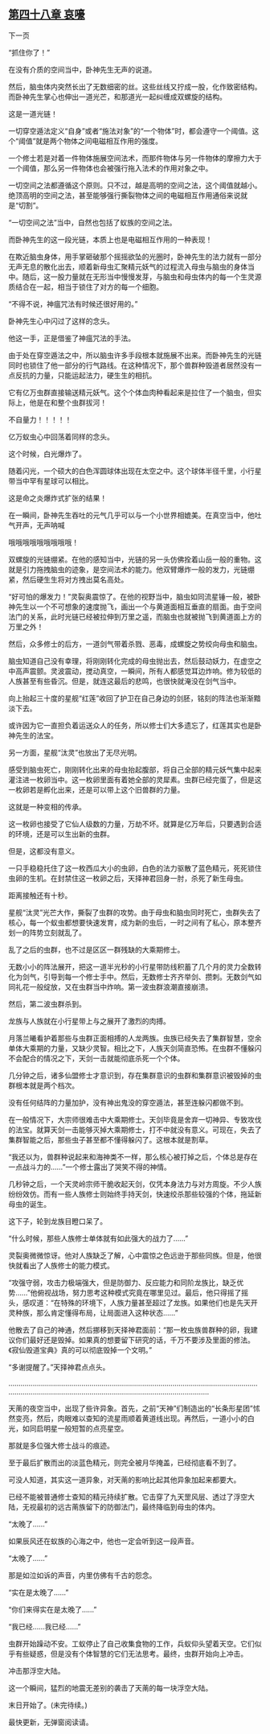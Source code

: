 ## [第四十八章 哀嚎](https://www.xxbiquge.com/11_11207/9114482.html)
﻿下一页

  “抓住你了！”

  在没有介质的空间当中，卧神先生无声的说道。

  然后，脑虫体内突然长出了无数细密的丝。这些丝线又拧成一股，化作致密结构。而卧神先生掌心也伸出一道光芒，和那道光一起纠缠成双螺旋的结构。

  这是一道光链！

  一切穿空遁法定义“自身”或者“施法对象”的“一个物体”时，都会遵守一个阈值。这个“阈值”就是两个物体之间电磁相互作用的强度。

  一个修士若是对着一件物体施展空间法术，而那件物体与另一件物体的摩擦力大于一个阈值，那么另一件物体也会被强行拖入法术的作用对象之中。

  一切空间之法都遵循这个原则。只不过，越是高明的空间之法，这个阈值就越小。绝顶高明的空间之法，甚至能够强行撕裂物体之间的电磁相互作用通俗来说就是“切割”。

  “一切空间之法”当中，自然也包括了蚁族的空间之法。

  而卧神先生的这一段光链，本质上也是电磁相互作用的一种表现！

  在欺近脑虫身体，用手掌砸破那个摇摇欲坠的光圈时，卧神先生的法力就有一部分无声无息的散化出去，顺着新母虫汇聚精元妖气的过程流入母虫与脑虫的身体当中。随后，这一股力量就在无形当中慢慢发芽，与脑虫和母虫体内的每一个生灵源质结合在一起，相当于锁住了对方的每一个细胞。

  “不得不说，神瘟咒法有时候还很好用的。”

  卧神先生心中闪过了这样的念头。

  他这一手，正是借鉴了神瘟咒法的手法。

  由于处在穿空遁法之中，所以脑虫许多手段根本就施展不出来。而卧神先生的光链同时也锁住了他一部分的行气路线。在这种情况下，那个兽群种毁道者居然没有一点反抗的力量，只能运起法力，硬生生的相抗。

  它有亿万虫群直接输送精元妖气。这个个体血肉种看起来是拉住了一个脑虫，但实际上，他是在和整个虫群拔河！

  不自量力！！！！！

  亿万蚁虫心中回荡着同样的念头。

  这个时候，白光爆炸了。

  随着闪光，一个硕大的白色浑圆球体出现在太空之中。这个球体半径千里，小行星带当中罕有星球可以相比。

  这是命之炎爆炸式扩张的结果！

  在一瞬间，卧神先生吞吐的元气几乎可以与一个小世界相媲美。在真空当中，他吐气开声，无声呐喊

  哦哦哦哦哦哦哦哦哦！

  双螺旋的光链绷紧。在他的感知当中，光链的另一头仿佛拴着山岳一般的重物。这就是引力拖拽脑虫的迹象，是空间法术的能力。他双臂爆炸一般的发力，光链绷紧，然后硬生生将对方拽出莫名高处。

  “好可怕的爆发力！”灵裂奥震惊了。在他的视野当中，脑虫如同流星锤一般，被卧神先生以一个不可想象的速度抛飞，画出一个与黄道面相互垂直的扇面。由于空间法门的关系，此时光链已经被拉伸到万里之遥，而脑虫也就被抛飞到黄道面上方的万里之外！

  然后，众多修士的后方，一道剑气带着杀戮、恶毒，成螺旋之势绞向母虫和脑虫。

  脑虫知道自己没有幸理，将刚刚转化完成的母虫抛出去，然后鼓动妖力，在虚空之中高声震颤。灵波震动，搅动真空，一瞬间，所有人都感觉耳边炸响。修为较低的人族甚至有些昏沉。但是，就连这最后的悲鸣，也很快就淹没在剑气当中。

  向上抬起三十度的星舰“红莲”收回了护卫在自己身边的剑胚，铭刻的阵法也渐渐黯淡下去。

  或许因为它一直担负着运送众人的任务，所以修士们大多遗忘了，红莲其实也是卧神先生的法宝。

  另一方面，星舰“汰灵”也放出了无尽光明。

  感受到脑虫死亡，刚刚转化出来的母虫抬起腹部，将自己全部的精元妖气集中起来灌注进一枚卵当中。这一枚卵里面有着她全部的灵犀素。虫群已经完蛋了，但是这一枚卵若是孵化出来，还是可以带上这个旧兽群的力量。

  这就是一种变相的传承。

  这一枚卵也接受了它仙人级数的力量，万劫不坏。就算是亿万年后，只要遇到合适的环境，还是可以生出新的虫群。

  但是，这都没有意义。

  一只手稳稳托住了这一枚西瓜大小的虫卵，白色的法力驱散了蓝色精元，死死锁住虫卵的生机。在封禁住这一枚卵之后，天择神君回身一肘，杀死了新生母虫。

  距离接触还有十秒。

  星舰“汰灵”光芒大作，撕裂了虫群的攻势。由于母虫和脑虫同时死亡，虫群失去了核心，每一个蚁虫都想要快速发育，成为新的虫后，一时之间有了私心，原本整齐划一的阵势立刻就乱了。

  乱了之后的虫群，也不过是区区一群残缺的大乘期修士。

  无数小小的阵法展开，把这一道半光秒的小行星带防线积蓄了几个月的灵力全数转化为剑气，引导到每一个修士手中。然后，无数修士齐齐举剑、攒刺。无数剑气如同礼花一般绽放，又在虫群当中炸响。第一波虫群浪潮直接崩溃。

  然后，第二波虫群杀到。

  龙族与人族就在小行星带上与之展开了激烈的肉搏。

  月落兰曦看护着那些与虫群正面相搏的人龙两族。虫族已经失去了集群智慧，空余单体大乘期的力量，又缺少灵智。相比之下，人族天剑简直恐怖。在虫群不懂躲闪不会配合的情况之下，天剑一击就能彻底杀死一个个体。

  几分钟之后，诸多仙盟修士才意识到，存在集群意识的虫群和集群意识被毁掉的虫群根本就是两个档次。

  没有任何结阵的力量加护，没有神出鬼没的穿空遁法，甚至连躲闪都做不到。

  在一般情况下，大宗师很难击中大乘期修士。天剑毕竟是舍弃一切神异、专致攻伐的法宝。就算天剑一击能够灭掉大乘期修士，打不中就没有意义。可现在，失去了集群智能之后，那些虫子甚至都不懂得躲闪了。这根本就是割草。

  “我还以为，兽群种说起来和海神类不一样，那么核心被打掉之后，个体总是存在一点战斗力的……”一个修士露出了哭笑不得的神情。

  几秒钟之后，一个天灵岭宗师干脆收起天剑，仅凭本身法力与对方周旋。不少人族纷纷效仿。而有一些人族修士则始终手持天剑，快速绞杀那些较强的个体，拖延新母虫的诞生。

  这下子，轮到龙族目瞪口呆了。

  “什么时候，那些人族修士单体就有如此强大的战力了……”

  灵裂奥微微惊讶。他对人族缺乏了解，心中震惊之色远逊于那些同族。但是，他很快就看出了人族修士的能力模式。

  “攻强守弱，攻击力极端强大，但是防御力、反应能力和同阶龙族比，缺乏优势……”他俯视战场，努力思考这种模式究竟在哪里见过。最后，他只得摇了摇头，感叹道：“在特殊的环境下，人族力量甚至超过了龙族。如果他们也是先天开灵种族，那么肯定懂得布局，让局面进入这种状态……”

  他散去了自己的神通，然后挪移到天择神君面前：“那一枚虫族兽群种的卵，我建议你们最好还是毁掉。如果真的想要留下研究的话，千万不要涉及里面的修法。《寂仙毁道宝典》真的可以彻底毁掉一个文明。”

  “多谢提醒了。”天择神君点点头。

  ……………………………………………………………………………………………………………………………………………………………………………………………………

  天萳的夜空当中，出现了些许异象。首先，之前“天神”们制造出的“长条形星团”怵然变亮，然后，肉眼难以查知的流星雨顺着黄道线出现。再然后，一道小小的白光，如同启明星一般短暂的点亮星空。

  那就是多位强大修士战斗的痕迹。

  至于最后扩散而出的淡蓝色精元，则完全被月华掩盖，已经彻底看不到了。

  可没人知道，其实这一道异象，对天萳的影响比起其他异象加起来都要大。

  已经不能被普通修士查知的精元持续扩散。它击穿了九天罡风层、透过了浮空大陆，无视最初的远古萳族留下的防御法门，最终降临到母虫的体内。

  “太晚了……”

  如果辰风还在蚁族的心海之中，他也一定会听到这一段声音。

  “太晚了……”

  那是如泣如诉的声音，内里仿佛有千古的怨念。

  “实在是太晚了……”

  “你们来得实在是太晚了……”

  “我已经……我已经……”

  虫群开始躁动不安。工蚁停止了自己收集食物的工作，兵蚁仰头望着天空。它们似乎有些疑惑，但是没有个体智慧的它们无法思考。最终，虫群开始向上冲击。

  冲击那浮空大陆。

  这一个瞬间，猛烈的地震无差别的袭击了天萳的每一块浮空大陆。

  末日开始了。(未完待续。)

  最快更新，无弹窗阅读请。
